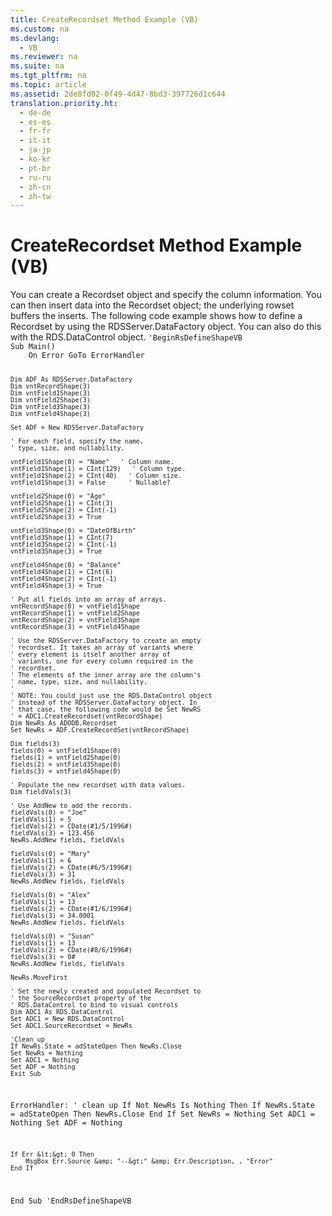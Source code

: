 ```yaml
---
title: CreateRecordset Method Example (VB)
ms.custom: na
ms.devlang: 
  - VB
ms.reviewer: na
ms.suite: na
ms.tgt_pltfrm: na
ms.topic: article
ms.assetid: 2de8fd02-0f49-4d47-8bd3-397726d1c644
translation.priority.ht: 
  - de-de
  - es-es
  - fr-fr
  - it-it
  - ja-jp
  - ko-kr
  - pt-br
  - ru-ru
  - zh-cn
  - zh-tw
---
```

# CreateRecordset Method Example (VB)
<?xml version="1.0" encoding="utf-8"?>
<developerReferenceWithoutSyntaxDocument xmlns="http://ddue.schemas.microsoft.com/authoring/2003/5" xmlns:xlink="http://www.w3.org/1999/xlink" xmlns:xsi="http://www.w3.org/2001/XMLSchema-instance" xsi:schemaLocation="http://ddue.schemas.microsoft.com/authoring/2003/5 http://dduestorage.blob.core.windows.net/ddueschema/developer.xsd">
  <introduction>
    <para>You can create a <legacyLink xlink:href="ede1415f-c3df-4cc5-a05b-2576b2b84b60">Recordset</legacyLink> object and specify the column information. You can then insert data into the <legacyBold>Recordset</legacyBold> object; the underlying rowset buffers the inserts.</para>
    <para>The following code example shows how to define a <legacyBold>Recordset</legacyBold> by using the <legacyLink xlink:href="e75240c2-b749-471e-b6ea-98cae232efbe">RDSServer.DataFactory</legacyLink> object. You can also do this with the <legacyLink xlink:href="d85ea4fc-451c-436e-97b8-58f92b149dd0">RDS.DataControl</legacyLink> object.</para>
    <code>'BeginRsDefineShapeVB
Sub Main()
    On Error GoTo ErrorHandler
    
    Dim ADF As RDSServer.DataFactory
    Dim vntRecordShape(3)
    Dim vntField1Shape(3)
    Dim vntField2Shape(3)
    Dim vntField3Shape(3)
    Dim vntField4Shape(3)
    
    Set ADF = New RDSServer.DataFactory
    
    ' For each field, specify the name,
    ' type, size, and nullability.
    
    vntField1Shape(0) = "Name"   ' Column name.
    vntField1Shape(1) = CInt(129)   ' Column type.
    vntField1Shape(2) = CInt(40)   ' Column size.
    vntField1Shape(3) = False      ' Nullable?
    
    vntField2Shape(0) = "Age"
    vntField2Shape(1) = CInt(3)
    vntField2Shape(2) = CInt(-1)
    vntField2Shape(3) = True
    
    vntField3Shape(0) = "DateOfBirth"
    vntField3Shape(1) = CInt(7)
    vntField3Shape(2) = CInt(-1)
    vntField3Shape(3) = True
    
    vntField4Shape(0) = "Balance"
    vntField4Shape(1) = CInt(6)
    vntField4Shape(2) = CInt(-1)
    vntField4Shape(3) = True
    
    ' Put all fields into an array of arrays.
    vntRecordShape(0) = vntField1Shape
    vntRecordShape(1) = vntField2Shape
    vntRecordShape(2) = vntField3Shape
    vntRecordShape(3) = vntField4Shape
    
    ' Use the RDSServer.DataFactory to create an empty
    ' recordset. It takes an array of variants where
    ' every element is itself another array of
    ' variants, one for every column required in the
    ' recordset.
    ' The elements of the inner array are the column's
    ' name, type, size, and nullability.
    '
    ' NOTE: You could just use the RDS.DataControl object
    ' instead of the RDSServer.DataFactory object. In
    ' that case, the following code would be Set NewRS
    ' = ADC1.CreateRecordset(vntRecordShape)
    Dim NewRs As ADODB.Recordset
    Set NewRs = ADF.CreateRecordSet(vntRecordShape)
    
    Dim fields(3)
    fields(0) = vntField1Shape(0)
    fields(1) = vntField2Shape(0)
    fields(2) = vntField3Shape(0)
    fields(3) = vntField4Shape(0)
    
    ' Populate the new recordset with data values.
    Dim fieldVals(3)
    
    ' Use AddNew to add the records.
    fieldVals(0) = "Joe"
    fieldVals(1) = 5
    fieldVals(2) = CDate(#1/5/1996#)
    fieldVals(3) = 123.456
    NewRs.AddNew fields, fieldVals
    
    fieldVals(0) = "Mary"
    fieldVals(1) = 6
    fieldVals(2) = CDate(#6/5/1996#)
    fieldVals(3) = 31
    NewRs.AddNew fields, fieldVals
    
    fieldVals(0) = "Alex"
    fieldVals(1) = 13
    fieldVals(2) = CDate(#1/6/1996#)
    fieldVals(3) = 34.0001
    NewRs.AddNew fields, fieldVals
    
    fieldVals(0) = "Susan"
    fieldVals(1) = 13
    fieldVals(2) = CDate(#8/6/1996#)
    fieldVals(3) = 0#
    NewRs.AddNew fields, fieldVals
    
    NewRs.MoveFirst
    
    ' Set the newly created and populated Recordset to
    ' the SourceRecordset property of the
    ' RDS.DataControl to bind to visual controls
    Dim ADC1 As RDS.DataControl
    Set ADC1 = New RDS.DataControl
    Set ADC1.SourceRecordset = NewRs

    'Clean up
    If NewRs.State = adStateOpen Then NewRs.Close
    Set NewRs = Nothing
    Set ADC1 = Nothing
    Set ADF = Nothing
    Exit Sub
    
ErrorHandler:
    ' clean up
    If Not NewRs Is Nothing Then
        If NewRs.State = adStateOpen Then NewRs.Close
    End If
    Set NewRs = Nothing
    Set ADC1 = Nothing
    Set ADF = Nothing
    
    If Err &lt;&gt; 0 Then
        MsgBox Err.Source &amp; "--&gt;" &amp; Err.Description, , "Error"
    End If
End Sub
'EndRsDefineShapeVB</code>
  </introduction>
  <relatedTopics />
</developerReferenceWithoutSyntaxDocument>